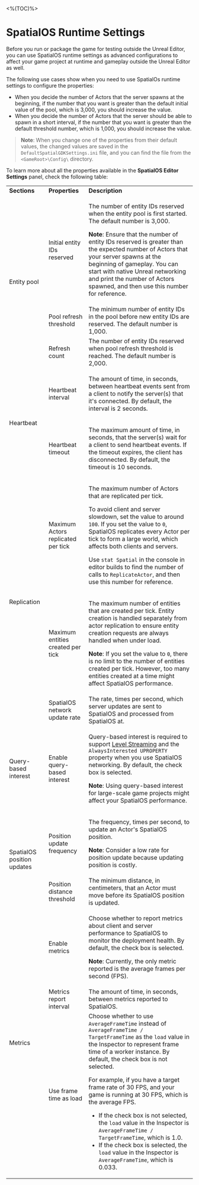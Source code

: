 <%(TOC)%>
# SpatialOS Runtime Settings

Before you run or package the game for testing outside the Unreal Editor, you can use SpatialOS runtime settings as advanced configurations to affect your game project at runtime and gameplay outside the Unreal Editor as well.

The following use cases show when you need to use SpatialOs runtime settings to configure the properties:

- When you decide the number of Actors that the server spawns at the beginning, if the number that you want is greater than the default initial value of the pool, which is 3,000, you should increase the value.
- When you decide the number of Actors that the server should be able to spawn in a short interval, if the number that you want is greater than the default threshold number, which is 1,000, you should increase the value.

> **Note**: When you change one of the properties from their default values, the changed values are saved in the `DefaultSpatialGDKSettings.ini` file, and you can find the file from the `<GameRoot>\Config\` directory.

To learn more about all the properties available in the **SpatialOS Editor Settings** panel, check the following table:

<table>
<tbody>
<tr>
<td><strong>Sections</strong></td>
<td><strong>Properties</strong></td>
<td><strong>Description</strong></td>
</tr>
<tr>
<td rowspan="3">Entity pool</td>
<td>Initial entity IDs reserved</td>
<td>
<p>The number of entity IDs reserved when the entity pool is first started. The default number is 3,000.</p>
<p><strong>Note</strong>: Ensure that the number of entity IDs reserved is greater than the expected number of Actors that your server spawns at the beginning of gameplay. You can start with native Unreal networking and print the number of Actors spawned, and then use this number for reference.</p>
</td>
</tr>
<tr>
<td>Pool refresh threshold</td>
<td>The minimum number of entity IDs in the pool before new entity IDs are reserved. The default number is 1,000.</td>
</tr>
<tr>
<td>Refresh count</td>
<td>The number of entity IDs reserved when pool refresh threshold is reached. The default number is 2,000.</td>
</tr>
<tr>
<td rowspan="2">Heartbeat</td>
<td>Heartbeat interval</td>
<td>
<p>The amount of time, in seconds, between heartbeat events sent from a client to notify the server(s) that it's connected. By default, the interval is 2 seconds.</p>
</td>
</tr>
<tr>
<td>Heartbeat timeout</td>
<td>
<p>The maximum amount of time, in seconds, that the server(s) wait for a client to send heartbeat events. If the timeout expires, the client has disconnected. By default, the timeout is 10 seconds.</p>
</td>
</tr>
<tr>
<td rowspan="3">Replication</td>
<td>Maximum Actors replicated per tick</td>
<td>
<p>The maximum number of Actors that are replicated per tick.</p>
<p><span style="font-weight: 400;">To avoid client and server slowdown, set the value to around <code>100</code>. </span><span style="font-weight: 400;">If you set the value to <code>0</code>, SpatialOS replicates every Actor per tick to form a large world, which affects both clients and servers. </span>
<p><span style="font-weight: 400;">Use <code>stat Spatial</code> in the console in editor builds to find the number of calls to <code>ReplicateActor</code>, and then use this number for reference.</span></p>
</td>
</tr>
<tr>
<td>Maximum entities created per tick</td>
<td>
<p><span style="font-weight: 400;">The maximum number of entities that are created per tick. Entity creation is handled separately from actor replication to ensure entity creation requests are always handled when under load.</span></p>
  <p><span style="font-weight: 400;"><strong>Note</strong>: If you set the value to <code>0</code>, there is no limit to the number of entities created per tick. However, too many entities created at a time might affect SpatialOS performance.</p>
</td>
</tr>
<tr>
<td>SpatialOS network update rate</td>
<td><span style="font-weight: 400;">The rate, times per second, which server updates are sent to SpatialOS and processed from SpatialOS at.</td>
</tr>
<tr>
<td>Query-based interest</td>
<td>Enable query-based interest</td>
<td>
<p>Query-based interest is required to support&nbsp;<a href="https://docs.unrealengine.com/en-us/Engine/LevelStreaming">Level Streaming</a> and the <code>AlwaysInterested UPROPERTY</code> property when you use SpatialOS networking. By default, the check box is selected.</span></p>
<p><strong>Note</strong>: Using query-based interest for large-scale game projects might affect your SpatialOS performance.</p>
</td>
</tr>
<tr>
<td rowspan="2">SpatialOS position updates&nbsp;</td>
<td>Position update frequency</td>
<td>
<p>The frequency, times per second, to update an Actor's SpatialOS position.</p>
<p><strong>Note</strong>: Consider a low rate for position update because updating position is costly.</p>
</td>
</tr>
<tr>
<td>Position distance threshold</td>
<td>The minimum distance, in centimeters, that an Actor must move before its SpatialOS position is updated.</td>
</tr>
<tr>
<td rowspan="3">Metrics</td>
<td>Enable metrics</td>
<td>
<p>Choose whether to report m<span style="font-weight: 400;">etrics about client and server performance to SpatialOS to monitor the deployment health. By default, the check box is selected.</span></p>
<p><strong>Note</strong>: Currently, the only metric reported is the average frames per second (FPS).</p>
</td>
</tr>
<tr>
<td>Metrics report interval</td>
<td><span style="font-weight: 400;">The amount of time, in seconds, between metrics reported to SpatialOS.</span></td>
</tr>
<tr>
<td>Use frame time as load</td>
  <td><span style="font-weight: 400;">Choose whether to use <code>AverageFrameTime</code> instead of <code>AverageFrameTime / TargetFrameTime</code> as the <code>load</code> value in the Inspector to represent frame time of a worker instance. By default, the check box is not selected.</p>
<p>For example, if you have a target frame rate of 30 FPS, and your game is running at 30 FPS, which is the average FPS.</p>
<ul>
  <li>If the check box is not selected, the <code>load</code> value in the Inspector is <code>AverageFrameTime / TargetFrameTime</code>, which is 1.0.</li>
  <li>If the check box is selected, the <code>load</code> value in the Inspector is <code>AverageFrameTime</code>, which is 0.033.</li>
</ul>
</td>
</tr>
</tbody>
</table>
